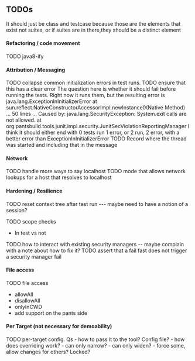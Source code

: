 
TODOs
--------
It should just be class and testcase because those are the elements that exist
not suites, or if suites are in there,they should be a distinct element
#### Refactoring /  code movement
TODO java8-ify

#### Attribution / Messaging
TODO collapse common initialization errors in test runs.
TODO ensure that this has a clear error
  The question here is whether it should fail before running the tests. Right now it runs them,
  but the resulting error is
  java.lang.ExceptionInInitializerError
  at sun.reflect.NativeConstructorAccessorImpl.newInstance0(Native Method)
  ... 50 lines ...
  Caused by: java.lang.SecurityException: System.exit calls are not allowed.
  at org.pantsbuild.tools.junit.impl.security.JunitSecViolationReportingManager
  I think it should either end with 0 tests run 1 error, or
  2 run, 2 error, with a better error than ExceptionInInitializerError
TODO Record where the thread was started and including that in the message

#### Network
TODO handle more ways to say localhost
TODO mode that allows network lookups for a host that resolves to localhost



#### Hardening / Resilience
TODO reset context tree after test run --- maybe need to have a notion of a session?

TODO scope checks
- In test vs not

TODO how to interact with existing security managers -- maybe complain with a note about how to
fix it?
TODO assert that a fail fast does not trigger a security manager fail

#### File access
TODO file access
  - allowAll
  - disallowAll
  - onlyInCWD
  - add support on the pants side

#### Per Target (not necessary for demoability)
TODO per-target config.
  Qs
    - how to pass it to the tool? Config file?
    - how does overriding work?
      - can only narrow?
      - can only widen?
      - force some, allow changes for others? Locked?


